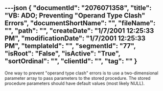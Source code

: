 ---json
{
  "documentId": "2076071358",
  "title": "VB: ADO; Preventing &quot;Operand Type Clash&quot; Errors",
  "documentShortName": "",
  "fileName": "",
  "path": "",
  "createDate": "1/7/2001 12:25:33 PM",
  "modificationDate": "1/7/2001 12:25:33 PM",
  "templateId": "",
  "segmentId": "77",
  "isRoot": "False",
  "isActive": "True",
  "sortOrdinal": "",
  "clientId": "",
  "tag": ""
}
---

One way to prevent &quot;operand type clash&quot; errors is to use a two-dimensional parameter array to pass parameters to the stored procedure. The stored procedure parameters should have default values (most likely NULL).

